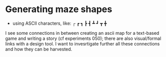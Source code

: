 # Generating maze shapes


- using ASCII characters, like:
&#9484;
&#9487;
&#9491;
&#9507;
&#9515;
&#9531;
&#9499;
&#9523;
&#9547;

I see some connections in between creating an ascii map for a text-based game and writing a story (cf experiments 050); there are also visual/formal links with a design tool. I want to invesrtigate further all these connections and how they can be harvested.